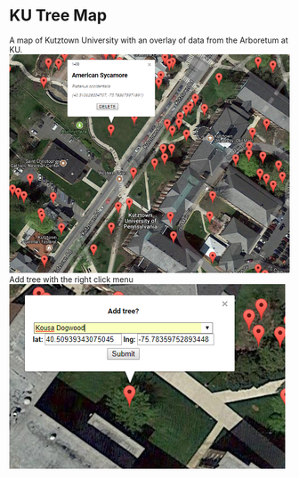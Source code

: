 # KU Tree Map
A map of Kutztown University with an overlay of data from the Arboretum at KU.
![Alt text](/KUTreeMap2.bmp?raw=true "KU Tree Map")
Add tree with the right click menu
![Alt text](/KUTreeMap3.bmp?raw=true "KU Tree Map")
